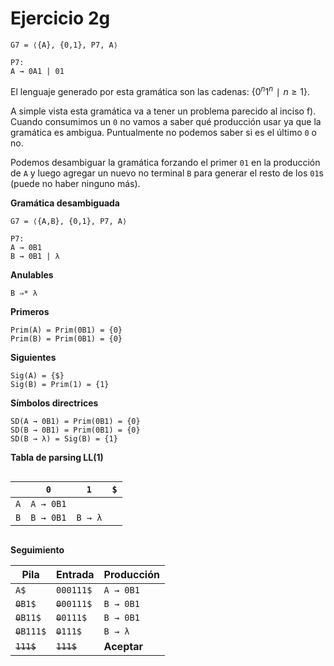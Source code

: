 # Ejercicio 2g

```
G7 = ⟨{A}, {0,1}, P7, A⟩

P7:
A → 0A1 | 01
```

El lenguaje generado por esta gramática son las cadenas: $\{ 0^n1^n ∣ n ≥ 1 \}$.

A simple vista esta gramática va a tener un problema parecido al inciso f). Cuando consumimos un `0` no vamos a saber qué producción usar ya que la gramática es ambigua. Puntualmente no podemos saber si es el último `0` o no.

Podemos desambiguar la gramática forzando el primer `01` en la producción de `A` y luego agregar un nuevo no terminal `B` para generar el resto de los `01`s (puede no haber ninguno más).

**Gramática desambiguada**

```
G7 = ⟨{A,B}, {0,1}, P7, A⟩

P7:
A → 0B1
B → 0B1 | λ
```

**Anulables**

```
B ⇒* λ
```

**Primeros**

```
Prim(A) = Prim(0B1) = {0}
Prim(B) = Prim(0B1) = {0}
```

**Siguientes**

```
Sig(A) = {$}
Sig(B) = Prim(1) = {1}
```

**Símbolos directrices**

```
SD(A → 0B1) = Prim(0B1) = {0}
SD(B → 0B1) = Prim(0B1) = {0}
SD(B → λ) = Sig(B) = {1}
```

**Tabla de parsing LL(1)**

<div style="overflow-x:scroll; white-space: nowrap;">

||`0`|`1`|`$`|
|-|-|-|-|
|`A`|`A → 0B1`||
|`B`|`B → 0B1`|`B → λ`|

</div>

**Seguimiento**

| Pila | Entrada | Producción |
|-|-|-|
|`A$`|`000111$`|`A → 0B1`|
|~~`0`~~`B1$`|~~`0`~~`00111$`|`B → 0B1`|
|~~`0`~~`B11$`|~~`0`~~`0111$`|`B → 0B1`|
|~~`0`~~`B111$`|~~`0`~~`111$`|`B → λ`|
|~~`111$`~~|~~`111$`~~|**Aceptar**|
